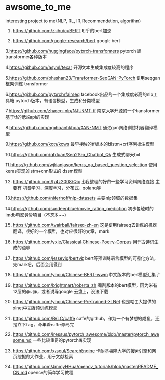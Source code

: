# awsome_to_me
interesting project to me (NLP, RL, IR, Recommendation, algorithm)
1. https://github.com/zhihu/cuBERT   知乎的bert加速

2. https://github.com/google-research/bert  google bert

3.https://github.com/huggingface/pytorch-transformers   pytorch 版transformer各种版本

4.https://github.com/asyml/texar  开源文本生成集成度较高的程序

5.https://github.com/bhushan23/Transformer-SeqGAN-PyTorch   使用seqgan框架训练 transformer

6.https://github.com/pytorch/fairseq     facebook出品的一个集成度较高的nlp工具箱  pytorch版本，有语言模型，生成和分类模型

7.https://github.com/zhaocq-nlp/NJUNMT-tf  南京大学开源的一个transformer基于tf的低端api的实现

8.https://github.com/ngohoanhkhoa/GAN-NMT 通过gan网络训练机器翻译模型

9.https://github.com/koth/kcws    最早接触的tf版本的bilstm+crf序列标注模型

10.https://github.com/qhduan/Seq2Seq_Chatbot_QA 生成式聊天bot

11.https://github.com/wjbianjason/keras_qa_based_question_selection  使用keras实现的lstm+cnn形式的 dssm模型

12. https://github.com/ty4z2008/Qix   比我整理的好的一些学习资料网络连接 主要有 机器学习，深度学习，分布式，golang等

13.https://github.com/niderhoff/nlp-datasets  主要nlp领域的数据集

14.https://github.com/sundeepblue/movie_rating_prediction 初步接触时的imdb电影评价项目（不忘本~~）

15. https://github.com/twairball/fairseq-zh-en    这是使用fairseq去训练的机器翻译，很好的一个模型，也对应很好的文章，mark

16. https://github.com/ylxie/Classical-Chinese-Poetry-Corpus   用于古诗词生成的语聊
17. https://github.com/jessevig/bertviz   bert等预训练语言模型的可视化方法，先mark吧，后面会用得到
18. https://github.com/ymcui/Chinese-BERT-wwm  中文版本的bert模型汇集了
19. https://github.com/brightmart/roberta_zh  阉割版本的bert模型，因为米有12层的@~@，或者说再google 云盘上，没法下载
20. https://github.com/ymcui/Chinese-PreTrained-XLNet  也是哈工大提供的xlnet中文版预训练模型
21. https://github.com/BVLC/caffe   caffe的github，作为一个有梦想的咸鱼，还是立下flag，今年看caffe源码完
22. https://github.com/inessus/pytorch_awesome/blob/master/pytorch_awesome.md   一些比较重要的pytorch库实现
21. https://github.com/xysoul/SearchEngine     卡耐基梅隆大学的搜索引擎和网页挖掘的大作业，用于文献检索
22. https://github.com/JimmyHHua/opencv_tutorials/blob/master/README_CN.md   opencv的简单学习教程
